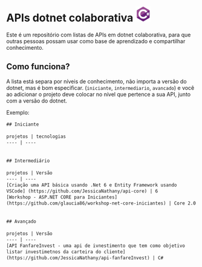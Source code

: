 # APIs dotnet colaborativa <img src="https://raw.githubusercontent.com/devicons/devicon/master/icons/csharp/csharp-original.svg" alt="csharp" width="40" height="40"/> </a> 

Este é um repositório com listas de APIs em dotnet colaborativa, para que outras pessoas possam usar como base de aprendizado e compartilhar conhecimento.

## Como funciona?

A lista está separa por níveis de conhecimento, não importa a versão do dotnet, mas é bom especificar. (`iniciante`, `intermediario`, `avancado`) e você ao adicionar o projeto deve colocar no nível que pertence a sua API, junto com a versão do dotnet.

Exemplo:

```
## Iniciante

projetos | tecnologias
---- | ----


## Intermediário

projetos | Versão
---- | ----
[Criação uma API básica usando .Net 6 e Entity Framework usando VSCode] (https://github.com/JessicaNathany/api-core) | 6
[Workshop - ASP.NET CORE para Iniciantes] (https://github.com/glaucia86/workshop-net-core-iniciantes) | Core 2.0


## Avançado

projetos | Versão
---- | ----
[API FanfareInvest - uma api de ivnestimento que tem como objetivo listar investimetnos da carteira do cliente](https://github.com/JessicaNathany/api-fanfareInvest) | C#
